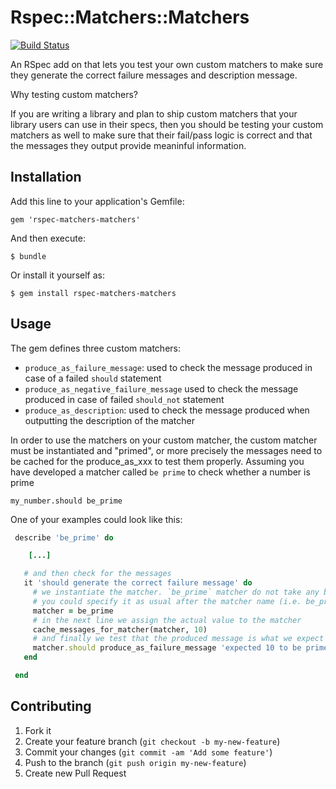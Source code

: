 # Rspec::Matchers::Matchers

[![Build Status](https://travis-ci.org/nessche/rspec-matchers-matchers.png)](https://travis-ci.org/nessche/rspec-matchers-matchers)

An RSpec add on that lets you test your own custom matchers to make sure they generate the correct
failure messages and description message.

Why testing custom matchers?

If you are writing a library and plan to ship custom matchers that your library users can use in their specs, then you
should be testing your custom matchers as well to make sure that their fail/pass logic is correct and that the messages
they output provide meaninful information.

## Installation

Add this line to your application's Gemfile:

    gem 'rspec-matchers-matchers'

And then execute:

    $ bundle

Or install it yourself as:

    $ gem install rspec-matchers-matchers

## Usage

The gem defines three custom matchers:

* `produce_as_failure_message`: used to check the message produced in case of a failed `should` statement
* `produce_as_negative_failure_message` used to check the message produced in case of failed `should_not` statement
* `produce_as_description`: used to check the message produced when outputting the description of the matcher

In order to use the matchers on your custom matcher, the custom matcher must be instantiated and "primed", or more precisely
the messages need to be cached for the produce_as_xxx to test them properly. Assuming you have developed a matcher called
`be prime` to check whether a number is prime

    my_number.should be_prime

One of your examples could look like this:

```ruby
 describe 'be_prime' do

    [...]

   # and then check for the messages
   it 'should generate the correct failure message' do
     # we instantiate the matcher. `be_prime` matcher do not take any block for the expected value, otherwise
     # you could specify it as usual after the matcher name (i.e. be_prime expected_value_block)
     matcher = be_prime
     # in the next line we assign the actual value to the matcher
     cache_messages_for_matcher(matcher, 10)
     # and finally we test that the produced message is what we expect it to be
     matcher.should produce_as_failure_message 'expected 10 to be prime'
   end

 end
```



## Contributing

1. Fork it
2. Create your feature branch (`git checkout -b my-new-feature`)
3. Commit your changes (`git commit -am 'Add some feature'`)
4. Push to the branch (`git push origin my-new-feature`)
5. Create new Pull Request
